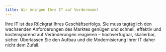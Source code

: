 ```yaml
---
title: Wir bringen Ihre IT auf Vordermann!
---
```


Ihre IT ist das Rückgrat Ihres Geschäftserfolgs. Sie muss tagtäglich den wachsenden Anforderungen des Marktes genügen und schnell, effektiv und kostensparend auf Veränderungen reagieren – hochverfügbar, skalierbar, sicher. Überlassen Sie den Aufbau und die Modernisierung Ihrer IT daher nicht dem Zufall.
